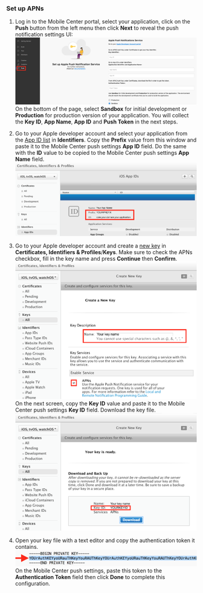 ### Set up APNs

1. Log in to the Mobile Center portal, select your application, click on the **Push** button from the left menu then click **Next** to reveal the push notification settings UI:
![mobile-center-push-settings](images/ios-push-settings-mc-portal.png)
On the bottom of the page, select **Sandbox** for initial development or **Production** for production version of your application. You will collect the **Key ID**, **App Name**, **App ID** and **Push Token** in the next steps.

2. Go to your Apple developer account and select your application from the [App ID list](https://developer.apple.com/account/ios/identifier/bundle) in **Identifiers**. Copy the **Prefix** value from this window and paste it to the Mobile Center push settings **App ID** field. Do the same with the **ID** value to be copied to the Mobile Center push settings **App Name** field.
![apple-dev-center-app-id](images/ios-app-id-apple-portal.png)

3. Go to your Apple developer account and create a [new key](https://developer.apple.com/account/ios/authkey/create) in **Certificates, Identifiers & Profiles**/**Keys**. Make sure to check the APNs checkbox, fill in the key name and press **Continue** then **Confirm**.
![apple-dev-center-new-auth-key](images/ios-new-auth-key-apple-portal.png)
On the next screen, copy the **Key ID** value and paste it to the Mobile Center push settings **Key ID** field.
Download the key file.
![apple-dev-center-confirm-auth-key](images/ios-confirm-auth-key-apple-portal.png)

4. Open your key file with a text editor and copy the authentication token it contains.
![auth-key-file](images/ios-auth-key-file.png)
On the Mobile Center push settings, paste this token to the **Authentication Token** field then click **Done** to complete this configuration.
